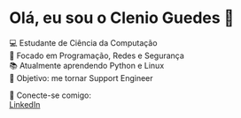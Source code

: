 # Olá, eu sou o Clenio Guedes 👋

💻 Estudante de Ciência da Computação  
🚀 Focado em Programação, Redes e Segurança  
📚 Atualmente aprendendo Python e Linux  
🎯 Objetivo: me tornar Support Engineer  

🔗 Conecte-se comigo:  
[LinkedIn](https://www.linkedin.com/in/clenio-guedes-23a807214)
